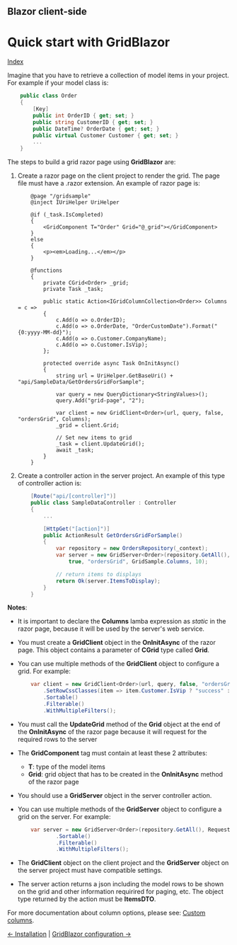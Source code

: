 ## Blazor client-side

# Quick start with GridBlazor

[Index](Documentation.md)

Imagine that you have to retrieve a collection of model items in your project. For example if your model class is:
    
```c#
    public class Order
    {
        [Key]
        public int OrderID { get; set; }
        public string CustomerID { get; set; }
        public DateTime? OrderDate { get; set; }
        public virtual Customer Customer { get; set; }
        ...
    }
```

The steps to build a grid razor page using **GridBlazor** are:

1. Create a razor page on the client project to render the grid. The page file must have a .razor extension. An example of razor page is:

    ```razor
        @page "/gridsample"
        @inject IUriHelper UriHelper

        @if (_task.IsCompleted)
        {
            <GridComponent T="Order" Grid="@_grid"></GridComponent>
        }
        else
        {
            <p><em>Loading...</em></p>
        }

        @functions
        {
            private CGrid<Order> _grid;
            private Task _task;

            public static Action<IGridColumnCollection<Order>> Columns = c =>
            {
                c.Add(o => o.OrderID);
                c.Add(o => o.OrderDate, "OrderCustomDate").Format("{0:yyyy-MM-dd}");
                c.Add(o => o.Customer.CompanyName);
                c.Add(o => o.Customer.IsVip);
            };

            protected override async Task OnInitAsync()
            {
                string url = UriHelper.GetBaseUri() + "api/SampleData/GetOrdersGridForSample";

                var query = new QueryDictionary<StringValues>();
                query.Add("grid-page", "2");

                var client = new GridClient<Order>(url, query, false, "ordersGrid", Columns);
                _grid = client.Grid;

                // Set new items to grid
                _task = client.UpdateGrid();
                await _task;
            }
        }
    ```

2. Create a controller action in the server project. An example of this type of controller action is: 

    ```c#
        [Route("api/[controller]")]
        public class SampleDataController : Controller
        {
            ...

            [HttpGet("[action]")]
            public ActionResult GetOrdersGridForSample()
            {
                var repository = new OrdersRepository(_context);
                var server = new GridServer<Order>(repository.GetAll(), Request.Query,
                    true, "ordersGrid", GridSample.Columns, 10);

                // return items to displays
                return Ok(server.ItemsToDisplay);
            }
        }
    ```

**Notes**:
* It is important to declare the **Columns** lamba expression as *static* in the razor page, because it will be used by the server's web service.

* You must create a **GridClient** object in the **OnInitAsync** of the razor page. This object contains a parameter of **CGrid** type called **Grid**. 

* You can use multiple methods of the **GridClient** object to configure a grid. For example:
    ```c#
        var client = new GridClient<Order>(url, query, false, "ordersGrid", Columns, locale)
            .SetRowCssClasses(item => item.Customer.IsVip ? "success" : string.Empty)
            .Sortable()
            .Filterable()
            .WithMultipleFilters();
    ```

* You must call the **UpdateGrid** method of the **Grid** object at the end of the **OnInitAsync** of the razor page because it will request for the required rows to the server

* The **GridComponent** tag must contain at least these 2 attributes:
    * **T**: type of the model items
    * **Grid**: grid object that has to be created in the **OnInitAsync** method of the razor page

* You should use a **GridServer** object in the server controller action. 

* You can use multiple methods of the **GridServer** object to configure a grid on the server. For example:
    ```c#
        var server = new GridServer<Order>(repository.GetAll(), Request.Query, true, "ordersGrid", columns, 10)
                .Sortable()
                .Filterable()
                .WithMultipleFilters();
    ```

* The **GridClient** object on the client project and the **GridServer** object on the server project must have compatible settings.

* The server action returns a json including the model rows to be shown on the grid and other information requirired for paging, etc. The object type returned by the action must be **ItemsDTO<T>**.

For more documentation about column options, please see: [Custom columns](Custom_columns.md).

[<- Installation](Installation.md) | [GridBlazor configuration ->](GridBlazor_configuration.md)